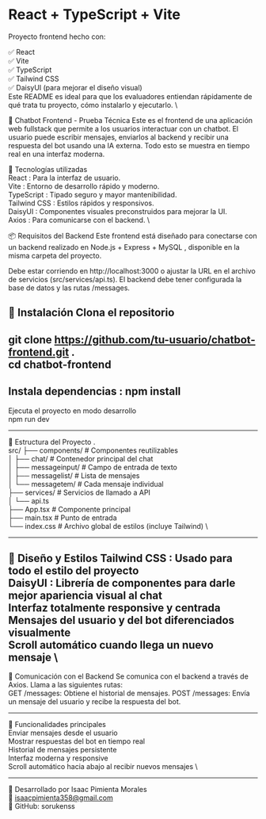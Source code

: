 # React + TypeScript + Vite
Proyecto frontend hecho con:

✅ React \
✅ Vite \
✅ TypeScript \
✅ Tailwind CSS \
✅ DaisyUI (para mejorar el diseño visual) \
Este README es ideal para que los evaluadores entiendan rápidamente de qué trata tu proyecto, cómo instalarlo y ejecutarlo. \

💬 Chatbot Frontend - Prueba Técnica
Este es el frontend de una aplicación web fullstack que permite a los usuarios interactuar con un chatbot. El usuario puede escribir mensajes, enviarlos al backend y recibir una respuesta del bot usando una IA externa. Todo esto se muestra en tiempo real en una interfaz moderna.

🧩 Tecnologías utilizadas \
React : Para la interfaz de usuario. \
Vite : Entorno de desarrollo rápido y moderno. \
TypeScript : Tipado seguro y mayor mantenibilidad. \
Tailwind CSS : Estilos rápidos y responsivos. \
DaisyUI : Componentes visuales preconstruidos para mejorar la UI. \
Axios : Para comunicarse con el backend. \

📦 Requisitos del Backend
Este frontend está diseñado para conectarse con un backend realizado en Node.js + Express + MySQL , disponible en la misma carpeta del proyecto.

Debe estar corriendo en http://localhost:3000 o ajustar la URL en el archivo de servicios (src/services/api.ts).
El backend debe tener configurada la base de datos y las rutas /messages.

🚀 Instalación
Clona el repositorio
-------------------------
git clone https://github.com/tu-usuario/chatbot-frontend.git .\
cd chatbot-frontend
------------------------------
Instala dependencias : npm install
---------------------------------
Ejecuta el proyecto en modo desarrollo \
npm run dev

------------------------
📁 Estructura del Proyecto .\
src/
├── components/           # Componentes reutilizables \
│   ├── chat/             # Contenedor principal del chat \
│   ├── messageinput/     # Campo de entrada de texto \
│   ├── messagelist/      # Lista de mensajes \
│   └── messagetem/       # Cada mensaje individual \
├── services/             # Servicios de llamado a API \
│   └── api.ts \
├── App.tsx               # Componente principal \
├── main.tsx              # Punto de entrada \
└── index.css             # Archivo global de estilos (incluye Tailwind) \

-----------------------------------------------------------------------------
🎨 Diseño y Estilos
Tailwind CSS : Usado para todo el estilo del proyecto \
DaisyUI : Librería de componentes para darle mejor apariencia visual al chat \
Interfaz totalmente responsive y centrada \
Mensajes del usuario y del bot diferenciados visualmente \
Scroll automático cuando llega un nuevo mensaje \
-----------------------------------------------------------------------------
📡 Comunicación con el Backend
Se comunica con el backend a través de Axios.
Llama a las siguientes rutas: \
GET /messages: Obtiene el historial de mensajes.
POST /messages: Envía un mensaje del usuario y recibe la respuesta del bot.

--------------------------------------------------------------------------------
🧪 Funcionalidades principales \
Enviar mensajes desde el usuario \
Mostrar respuestas del bot en tiempo real \
Historial de mensajes persistente \
Interfaz moderna y responsive \
Scroll automático hacia abajo al recibir nuevos mensajes \

------------------------------------------------------------------------------

👥 Desarrollado por Isaac Pimienta Morales \
📧 isaacpimienta358@gmail.com \
📱 GitHub: sorukenss


